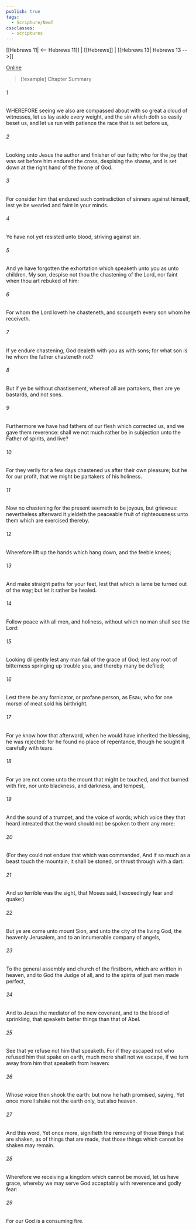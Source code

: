 ```yaml
---
publish: true
tags:
  - Scripture/NewT
cssclasses:
  - scriptures
---
```

[[Hebrews 11| <-- Hebrews 11]] | [[Hebrews]] | [[Hebrews 13| Hebrews 13 -->]]

[Online](https://churchofjesuschrist.org/study/scriptures/nt/heb/12?lang=eng)

>[!example] Chapter Summary
>
###### 1
WHEREFORE seeing we also are compassed about with so great a cloud of witnesses, let us lay aside every weight, and the sin which doth so easily beset us, and let us run with patience the race that is set before us,
###### 2
Looking unto Jesus the author and finisher of our faith; who for the joy that was set before him endured the cross, despising the shame, and is set down at the right hand of the throne of God.
###### 3
For consider him that endured such contradiction of sinners against himself, lest ye be wearied and faint in your minds.
###### 4
Ye have not yet resisted unto blood, striving against sin.
###### 5
And ye have forgotten the exhortation which speaketh unto you as unto children, My son, despise not thou the chastening of the Lord, nor faint when thou art rebuked of him:
###### 6
For whom the Lord loveth he chasteneth, and scourgeth every son whom he receiveth.
###### 7
If ye endure chastening, God dealeth with you as with sons; for what son is he whom the father chasteneth not?
###### 8
But if ye be without chastisement, whereof all are partakers, then are ye bastards, and not sons.
###### 9
Furthermore we have had fathers of our flesh which corrected us, and we gave them reverence: shall we not much rather be in subjection unto the Father of spirits, and live?
###### 10
For they verily for a few days chastened us after their own pleasure; but he for our profit, that we might be partakers of his holiness.
###### 11
Now no chastening for the present seemeth to be joyous, but grievous: nevertheless afterward it yieldeth the peaceable fruit of righteousness unto them which are exercised thereby.
###### 12
Wherefore lift up the hands which hang down, and the feeble knees;
###### 13
And make straight paths for your feet, lest that which is lame be turned out of the way; but let it rather be healed.
###### 14
Follow peace with all men, and holiness, without which no man shall see the Lord:
###### 15
Looking diligently lest any man fail of the grace of God; lest any root of bitterness springing up trouble you, and thereby many be defiled;
###### 16
Lest there be any fornicator, or profane person, as Esau, who for one morsel of meat sold his birthright.
###### 17
For ye know how that afterward, when he would have inherited the blessing, he was rejected: for he found no place of repentance, though he sought it carefully with tears.
###### 18
For ye are not come unto the mount that might be touched, and that burned with fire, nor unto blackness, and darkness, and tempest,
###### 19
And the sound of a trumpet, and the voice of words; which voice they that heard intreated that the word should not be spoken to them any more:
###### 20
(For they could not endure that which was commanded, And if so much as a beast touch the mountain, it shall be stoned, or thrust through with a dart:
###### 21
And so terrible was the sight, that Moses said, I exceedingly fear and quake:)
###### 22
But ye are come unto mount Sion, and unto the city of the living God, the heavenly Jerusalem, and to an innumerable company of angels,
###### 23
To the general assembly and church of the firstborn, which are written in heaven, and to God the Judge of all, and to the spirits of just men made perfect,
###### 24
And to Jesus the mediator of the new covenant, and to the blood of sprinkling, that speaketh better things than that of Abel.
###### 25
See that ye refuse not him that speaketh. For if they escaped not who refused him that spake on earth, much more shall not we escape, if we turn away from him that speaketh from heaven:
###### 26
Whose voice then shook the earth: but now he hath promised, saying, Yet once more I shake not the earth only, but also heaven.
###### 27
And this word, Yet once more, signifieth the removing of those things that are shaken, as of things that are made, that those things which cannot be shaken may remain.
###### 28
Wherefore we receiving a kingdom which cannot be moved, let us have grace, whereby we may serve God acceptably with reverence and godly fear:
###### 29
For our God is a consuming fire.



